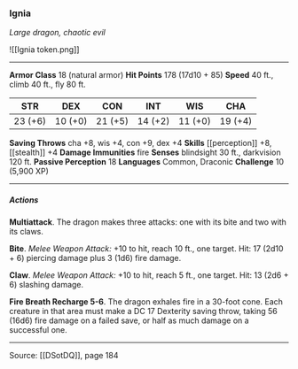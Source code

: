 ### Ignia
_Large dragon, chaotic evil_

![[Ignia token.png]]


---

**Armor Class** 18 (natural armor)
**Hit Points** 178 (17d10 + 85)
**Speed** 40 ft., climb 40 ft., fly 80 ft.

| STR     | DEX     | CON     | INT     | WIS     | CHA     |
|---------|---------|---------|---------|---------|---------|
| 23 (+6) | 10 (+0) | 21 (+5) | 14 (+2) | 11 (+0) | 19 (+4) |

**Saving Throws** cha +8, wis +4, con +9, dex +4
**Skills** [[perception]] +8, [[stealth]] +4
**Damage Immunities** fire
**Senses** blindsight 30 ft., darkvision 120 ft.
**Passive Perception** 18
**Languages** Common, Draconic
**Challenge** 10 (5,900 XP)

---

##### Actions
**Multiattack**. The dragon makes three attacks: one with its bite and two with its claws.

**Bite**. _Melee Weapon Attack:_ +10 to hit, reach 10 ft., one target. Hit: 17 (2d10 + 6) piercing damage plus 3 (1d6) fire damage.

**Claw**. _Melee Weapon Attack:_ +10 to hit, reach 5 ft., one target. Hit: 13 (2d6 + 6) slashing damage.

**Fire Breath Recharge 5-6**. The dragon exhales fire in a 30-foot cone. Each creature in that area must make a DC 17 Dexterity saving throw, taking 56 (16d6) fire damage on a failed save, or half as much damage on a successful one.


---

Source: [[DSotDQ]], page 184